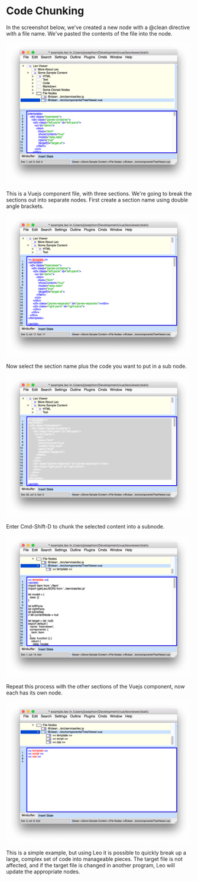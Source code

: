 # Code Chunking

In the screenshot below, we've created a new node with a @clean directive with a file name. 
We've pasted the contents of the file into the node.

<img width="500" src="leo4.png" alt="ScreenShot">

This is a Vuejs component file, with three sections. We're going to break the sections out into 
separate nodes. First create a section name using double angle brackets.

<img width="500" src="leo5.png" alt="ScreenShot">

Now select the section name plus the code you want to put in a sub node.

<img width="500" src="leo6.png" alt="ScreenShot">

Enter Cmd-Shift-D to chunk the selected content into a subnode.

<img width="500" src="leo7.png" alt="ScreenShot">

Repeat this process with the other sections of the Vuejs component, now each
has its own node. 

<img width="500" src="leo8.png" alt="ScreenShot">

This is a simple example, but using Leo it is possible to quickly break up a large,
complex set of code into manageable pieces. The target file is not affected,
and if the target file is changed in another program, Leo will update the appropriate nodes.

